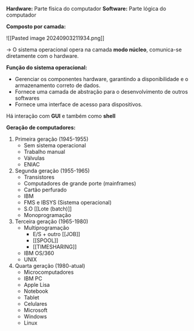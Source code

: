 **Hardware:** Parte física do computador
**Software:** Parte lógica do computador

**Composto por camada:**

![[Pasted image 20240903211934.png]]

-> O sistema operacional opera na camada **modo núcleo**, comunica-se diretamente com o hardware.

**Função do sistema operacional:**
- Gerenciar os componentes hardware, garantindo a disponibilidade e o armazenamento correto de dados.
- Fornece uma camada de abstração para o desenvolvimento de outros softwares
- Fornece uma interface de acesso para dispositivos.

Há interação com **GUI** e também como **shell**

**Geração de computadores:**
1. Primeira geração (1945-1955)
	- Sem sistema operacional
	- Trabalho manual
	- Válvulas
	- ENIAC
2. Segunda geração (1955-1965)
	- Transistores
	- Computadores de grande porte (mainframes)
	- Cartão perfurado
	- IBM
	- FMS  e IBSYS (Sistema operacional)
	- S.O [[Lote (batch)]]
	- Monoprogramação
3. Terceira geração (1965-1980)
	- Multiprogramação
		- E/S + outro [[JOB]]
		- [[SPOOL]]
		- [[TIMESHARING]]
	- IBM OS/360
	- UNIX
4. Quarta geração (1980-atual)
	- Microcomputadores
	- IBM PC
	- Apple Lisa
	- Notebook
	- Tablet
	- Celulares
	- Microsoft
	- Windows
	- Linux